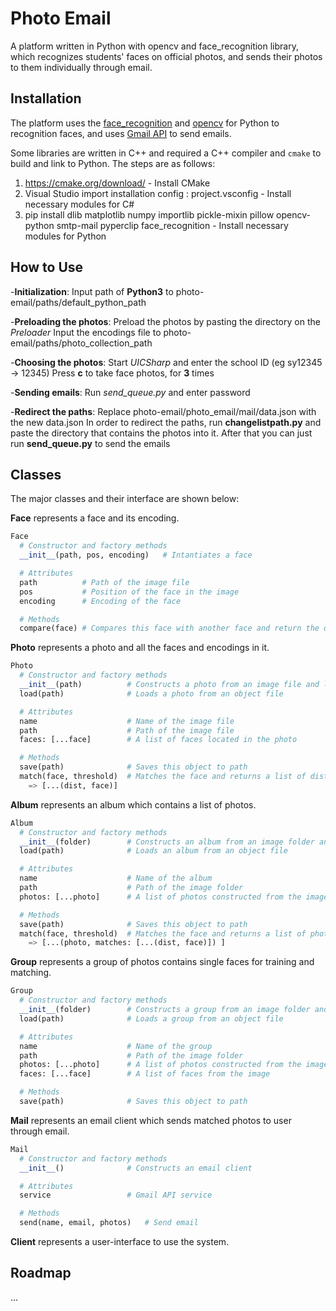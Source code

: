 # Photo Email
A platform written in Python with opencv and face_recognition library, which recognizes students' faces on official photos, and sends their photos to them individually through email.

## Installation
The platform uses the [face_recognition](https://github.com/ageitgey/face_recognition) and [opencv](https://github.com/opencv/opencv) for Python to recognition faces, and uses [Gmail API](https://developers.google.com/gmail/api/) to send emails.

Some libraries are written in C++ and required a C++ compiler and `cmake` to build and link to Python. The steps are as follows:

1. https://cmake.org/download/ - Install CMake
2. Visual Studio import installation config : project.vsconfig - Install necessary modules for C#
3. pip install dlib matplotlib numpy importlib pickle-mixin pillow opencv-python smtp-mail pyperclip face_recognition - Install necessary modules for Python

## How to Use

-**Initialization**:
Input path of **Python3** to photo-email/paths/default_python_path

-**Preloading the photos**:
Preload the photos by pasting the directory on the *Preloader*
Input the encodings file to photo-email/paths/photo_collection_path

-**Choosing the photos**:
Start *UICSharp* and enter the school ID (eg sy12345 -> 12345)
Press **c** to take face photos, for **3** times

-**Sending emails**:
Run *send_queue.py* and enter password

-**Redirect the paths**:
Replace photo-email/photo_email/mail/data.json with the new data.json
In order to redirect the paths, run **changelistpath.py** and paste the directory that contains the photos into it.
After that you can just run **send_queue.py** to send the emails

## Classes

The major classes and their interface are shown below:

**Face** represents a face and its encoding.
```python
Face
  # Constructor and factory methods
  __init__(path, pos, encoding)   # Intantiates a face

  # Attributes
  path          # Path of the image file
  pos           # Position of the face in the image
  encoding      # Encoding of the face

  # Methods
  compare(face) # Compares this face with another face and return the dist
```

**Photo** represents a photo and all the faces and encodings in it.
```python
Photo
  # Constructor and factory methods
  __init__(path)          # Constructs a photo from an image file and locates all faces and encodings
  load(path)              # Loads a photo from an object file 

  # Attributes
  name                    # Name of the image file
  path                    # Path of the image file
  faces: [...face]        # A list of faces located in the photo

  # Methods
  save(path)              # Saves this object to path
  match(face, threshold)  # Matches the face and returns a list of dists and faces within threshold
    => [...(dist, face)]
```

**Album** represents an album which contains a list of photos.
```python
Album
  # Constructor and factory methods
  __init__(folder)        # Constructs an album from an image folder and locates all faces and encodings in the images
  load(path)              # Loads an album from an object file

  # Attributes
  name                    # Name of the album
  path                    # Path of the image folder
  photos: [...photo]      # A list of photos constructed from the image files

  # Methods
  save(path)              # Saves this object to path
  match(face, threshold)  # Matches the face and returns a list of photos with dists and faces within threshold
    => [...(photo, matches: [...(dist, face)]) ]
```

**Group** represents a group of photos contains single faces for training and matching.
```python
Group
  # Constructor and factory methods
  __init__(folder)        # Constructs a group from an image folder and locates all faces and encodings in the images
  load(path)              # Loads a group from an object file

  # Attributes
  name                    # Name of the group
  path                    # Path of the image folder
  photos: [...photo]      # A list of photos constructed from the image files
  faces: [...face]        # A list of faces from the image

  # Methods
  save(path)              # Saves this object to path
```

**Mail** represents an email client which sends matched photos to user through email.
```python
Mail
  # Constructor and factory methods
  __init__()              # Constructs an email client

  # Attributes
  service                 # Gmail API service

  # Methods
  send(name, email, photos)   # Send email
```

**Client** represents a user-interface to use the system.

## Roadmap
...